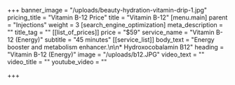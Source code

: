 +++
banner_image = "/uploads/beauty-hydration-vitamin-drip-1.jpg"
pricing_title = "Vitamin B-12 Price"
title = "Vitamin B-12"
[menu.main]
parent = "Injections"
weight = 3
[search_engine_optimization]
meta_description = ""
title_tag = ""
[[list_of_prices]]
price = "$59"
service_name = "Vitamin B-12 (Energy)"
subtitle = "45 minutes"
[[service_list]]
body_text = "Energy booster and metabolism enhancer.\n\n* Hydroxocobalamin B12"
heading = "Vitamin B-12 (Energy)"
image = "/uploads/b12.JPG"
video_text = ""
video_title = ""
youtube_video = ""

+++
